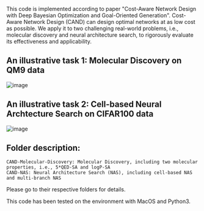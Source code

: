 This code is implemented according to paper "Cost-Aware Network Design with Deep Bayesian Optimization 
and Goal-Oriented Generation". Cost-Aware Network Design (CAND) can design optimal networks at as low cost 
as possible.  We apply it to two challenging real-world problems, i.e., molecular discovery and neural architecture
search, to rigorously evaluate its effectiveness and applicability.

## An illustrative task 1: Molecular Discovery on QM9 data
    
![image](https://csjtx1021.github.io/img/uploads/project_imgs/molecule_opt_rseed4.gif)

## An illustrative task 2: Cell-based Neural Archtecture Search on CIFAR100 data

![image](https://csjtx1021.github.io/img/uploads/project_imgs/nas_opt_rseed5.gif)

## Folder description:

    CAND-Molecular-Discovery: Molecular Discovery, including two molecular properties, i.e., 5*QED-SA and logP-SA
    CAND-NAS: Neural Architecture Search (NAS), including cell-based NAS and multi-branch NAS

Please go to their respective folders for details.

This code has been tested on the environment with MacOS and Python3.




